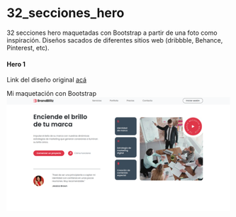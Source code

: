 # 32_secciones_hero

32 secciones hero maquetadas con Bootstrap a partir de una foto como inspiración. Diseños sacados de diferentes sitios web (dribbble, Behance, Pinterest, etc).

#### Hero 1
Link del diseño original [acá](https://ar.pinterest.com/pin/450852612712001140/)

Mi maquetación con Bootstrap
![Captura de pantalla del hero 1](/hero_1/assets/img/hero_1.png)


